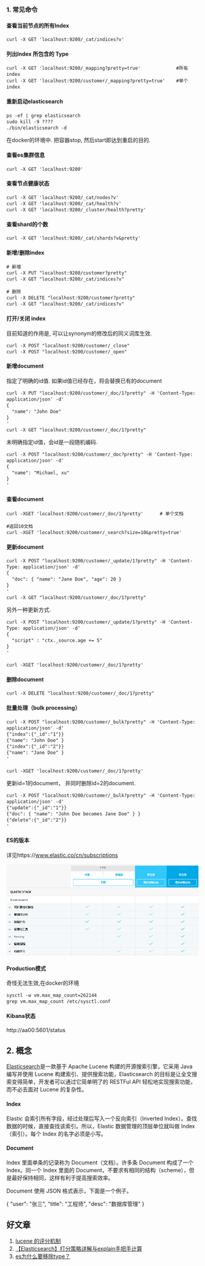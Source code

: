 ### 1. 常见命令

#### 查看当前节点的所有Index

```shell
curl -X GET 'localhost:9200/_cat/indices?v'	
```

#### 列出Index 所包含的 Type

```shell
curl -X GET 'localhost:9200/_mapping?pretty=true'   	      #所有index
curl -X GET 'localhost:9200/customer/_mapping?pretty=true'    #单个index 
```

#### 重新启动elasticsearch

~~~
ps -ef | grep elasticsearch
sudo kill -9 ????
./bin/elasticsearch -d
~~~

在docker的环境中. 把容器stop, 然后start即达到重启的目的. 

#### 查看es集群信息

~~~
curl -X GET 'localhost:9200'
~~~

#### 查看节点健康状态

~~~shell
curl -X GET 'localhost:9200/_cat/nodes?v'
curl -X GET 'localhost:9200/_cat/health?v'
curl -X GET 'localhost:9200/_cluster/health?pretty'
~~~

#### 查看shard的个数

~~~shell
curl -X GET 'localhost:9200/_cat/shards?v&pretty'
~~~

#### 新增/删除index

~~~shell
# 新增
curl -X PUT "localhost:9200/customer?pretty"
curl -X GET "localhost:9200/_cat/indices?v"

# 删除
curl -X DELETE "localhost:9200/customer?pretty"
curl -X GET "localhost:9200/_cat/indices?v"

~~~

#### 打开/关闭 index

目前知道的作用是, 可以让synonym的修改后的同义词库生效. 

~~~shell
curl -X POST "localhost:9200/customer/_close"
curl -X POST "localhost:9200/customer/_open"
~~~

#### 新增document

指定了明确的id值. 如果id值已经存在，将会替换已有的document

~~~shell
curl -X PUT "localhost:9200/customer/_doc/1?pretty" -H 'Content-Type: application/json' -d'
{
  "name": "John Doe"
}
'
curl -X GET "localhost:9200/customer/_doc/1?pretty"
~~~

 未明确指定id值，会id是一段随机编码.

~~~shell
curl -X POST "localhost:9200/customer/_doc?pretty" -H 'Content-Type: application/json' -d'
{
  "name": "Michael, xu"
}
'
~~~

#### 查看document

~~~shell
curl -XGET 'localhost:9200/customer/_doc/1?pretty'      # 单个文档

#返回10文档  
curl -XGET 'localhost:9200/customer/_search?size=10&pretty=true'
~~~

#### 更新document

~~~shell
curl -X POST "localhost:9200/customer/_update/1?pretty" -H 'Content-Type: application/json' -d'
{
  "doc": { "name": "Jane Doe", "age": 20 }
}
'
curl -X GET "localhost:9200/customer/_doc/1?pretty"
~~~

另外一种更新方式. 

~~~shell
curl -X POST "localhost:9200/customer/_update/1?pretty" -H 'Content-Type: application/json' -d'
{
  "script" : "ctx._source.age += 5"
}
'

curl -XGET 'localhost:9200/customer/_doc/1?pretty'	

~~~

#### 删除document

~~~shell
curl -X DELETE "localhost:9200/customer/_doc/1?pretty"
~~~

#### 批量处理（bulk processing）

~~~shell
curl -X POST "localhost:9200/customer/_bulk?pretty" -H 'Content-Type: application/json' -d'
{"index":{"_id":"1"}}
{"name": "John Doe" }
{"index":{"_id":"2"}}
{"name": "Jane Doe" }
'

curl -XGET 'localhost:9200/customer/_doc/1?pretty'	
~~~

更新id=1的document， 并同时删除id=2的document. 

~~~
curl -X POST "localhost:9200/customer/_bulk?pretty" -H 'Content-Type: application/json' -d'
{"update":{"_id":"1"}}
{"doc": { "name": "John Doe becomes Jane Doe" } }
{"delete":{"_id":"2"}}
'

~~~

#### ES的版本

详见https://www.elastic.co/cn/subscriptions

![1561533579198](image/1561533579198.png)

#### Production模式

奇怪无法生效,在docker的环境

~~~
sysctl -w vm.max_map_count=262144
grep vm.max_map_count /etc/sysctl.conf
~~~



#### Kibana状态

http://aa00:5601/status



## 2. 概念

[Elasticsearch](http://www.elasticsearch.org/)是一款基于 Apache Lucene 构建的开源搜索引擎，它采用 Java 编写并使用 Lucene 构建索引、提供搜索功能，Elasticsearch 的目标是让全文搜索变得简单，开发者可以通过它简单明了的 RESTFul API 轻松地实现搜索功能，而不必去面对 Lucene 的复杂性。



#### Index

Elastic 会索引所有字段，经过处理后写入一个反向索引（Inverted Index）。查找数据的时候，直接查找该索引。所以，Elastic 数据管理的顶层单位就叫做 Index（索引）。每个 Index 的名字必须是小写。



#### Document

Index 里面单条的记录称为 Document（文档）。许多条 Document 构成了一个 Index。同一个 Index 里面的 Document，不要求有相同的结构（scheme），但是最好保持相同，这样有利于提高搜索效率。

Document 使用 JSON 格式表示，下面是一个例子。

{   "user": "张三",   "title": "工程师",   "desc": "数据库管理" }





## 好文章

1. [lucene 的评分机制](https://www.cnblogs.com/yjf512/p/4860134.html)
2. [【Elasticsearch】打分策略详解与explain手把手计算](https://blog.csdn.net/molong1208/article/details/50623948)
3. [es为什么要移除type？](https://www.cnblogs.com/huangfox/p/9460361.html)

